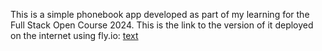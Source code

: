 This is a simple phonebook app developed as part of my learning for the Full Stack Open Course 2024.
This is the link to the version of it deployed on the internet using fly.io:
[text](https://phonebook2024.fly.dev/)